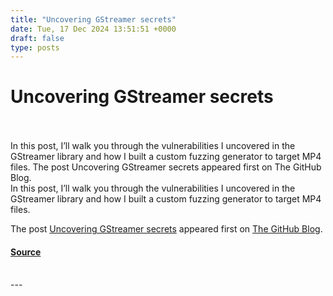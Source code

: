 ```yaml
---
title: "Uncovering GStreamer secrets"
date: Tue, 17 Dec 2024 13:51:51 +0000
draft: false
type: posts
---
```

# Uncovering GStreamer secrets

<br/>

<br/>
In this post, I’ll walk you through the vulnerabilities I uncovered in the GStreamer library and how I built a custom fuzzing generator to target MP4 files. The post Uncovering GStreamer secrets appeared first on The GitHub Blog. 
<br/>
In this post, I’ll walk you through the vulnerabilities I uncovered in the GStreamer library and how I built a custom fuzzing generator to target MP4 files.

The post [Uncovering GStreamer secrets](https://github.blog/security/vulnerability-research/uncovering-gstreamer-secrets/) appeared first on [The GitHub Blog](https://github.blog).

#### [Source](https://github.blog/security/vulnerability-research/uncovering-gstreamer-secrets/)

<br/>
---
